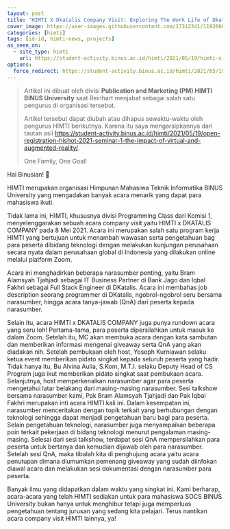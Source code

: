 ```yaml
---
layout: post
title: "HIMTI X Dkatalis Company Visit: Exploring The Work Life of Dkatalis & Bank Jago"
cover_image: https://user-images.githubusercontent.com/17312341/119266629-c461a200-bc15-11eb-9e1f-ff63e4042d19.png
categories: [himti]
tags: [id-id, himti-news, projects]
as_seen_on:
  - site_type: himti
    url: https://student-activity.binus.ac.id/himti/2021/05/19/himti-x-dkatalis-company-visit-exploring-the-work-life-of-dkatalis-bank-jago/
options:
  force_redirect: https://student-activity.binus.ac.id/himti/2021/05/19/himti-x-dkatalis-company-visit-exploring-the-work-life-of-dkatalis-bank-jago/?utm_source=reinhart1010
---
```


> Artikel ini dibuat oleh divisi **Publication and Marketing (PM) HIMTI BINUS University** saat Reinhart menjabat sebagai salah satu pengurus di organisasi tersebut.
> 
> Artikel tersebut dapat diubah atau dihapus sewaktu-waktu oleh pengurus HIMTI berikutnya. Karena itu saya mengarsipkannya dari tautan asli <https://student-activity.binus.ac.id/himti/2021/05/19/open-registration-hishot-2021-seminar-1-the-impact-of-virtual-and-augmented-reality/>.
> 
> One Family, One Goal!

Hai Binusian! 👋

HIMTI merupakan organisasi Himpunan Mahasiwa Teknik Informatika BINUS University yang mengadakan banyak acara menarik yang dapat para mahasiswa ikuti.

Tidak lama ini, HIMTI, khususnya divisi Programming Class dari Komisi 1, menyelenggarakan sebuah acara company visit yaitu HIMTI x DKATALIS COMPANY pada 8 Mei 2021. Acara ini  merupakan salah satu program kerja HIMTI yang bertujuan untuk menambah wawasan serta pengetahuan  bag para peserta dibidang teknologi dengan melakukan kunjungan perusahaan secara nyata  dalam perusahaan global di Indonesia yang dilakukan online melalui platform Zoom.

Acara ini menghadirkan beberapa narasumber penting, yaitu Bram Alamsyah Tjahjadi sebagai IT Business Partner di Bank Jago dan Iqbal Fakhri sebagai Full Stack Engineer di DKatalis. Acara ini membahas job description seorang programmer di DKatalis, ngobrol-ngobrol seru bersama narasumber, hingga acara tanya-jawab (QnA) dari peserta kepada narasumber.

Selain itu, acara HIMTI x DKATALIS COMPANY juga punya rundown acara yang seru loh! Pertama-tama, para peserta dipersilahkan untuk masuk ke dalam Zoom. Setelah itu, MC akan membuka acara dengan kata sambutan dan memberikan informasi mengenai giveaway serta QnA yang akan diadakan nih. Setelah pembukaan oleh host, Yoseph Kurniawan selaku ketua event memberikan pidato singkat kepada seluruh peserta yang hadir. Tidak hanya itu,  Bu Alvina Aulia, S.Kom, M.T.I. selaku Deputy Head of CS Program juga ikut memberikan pidato singkat saat pembukaan acara. Selanjutnya, host memperkenalkan narasumber agar para peserta mengetahui latar  belakang dari masing-masing narasumber. Sesi talkshow bersama narasumber kami, Pak Bram Alamsyah Tjahjadi dan Pak Iqbal Fakhri merupakan inti acara HIMTI kali ini. Dalam kesempatan ini, narasumber menceritakan dengan topik terkait yang berhubungan dengan teknologi sehingga dapat menjadi pengetahuan baru bagi para peserta. Selain pengetahuan teknologi, narasumber juga menyampaikan beberapa poin terkait pekerjaan di bidang teknologi menurut pengalaman masing-masing. Selesai dari sesi talkshow, terdapat sesi QnA mempersilahkan para peserta untuk bertanya dan kemudian dijawab oleh para narasumber. Setelah sesi QnA, maka tibalah kita di penghujung acara yaitu acara penutupan dimana diumumkan pemenang giveaway yang sudah diinfokan diawal acara dan melakukan sesi dokumentasi dengan narasumber para peserta.

Banyak ilmu yang didapatkan dalam waktu yang singkat ini. Kami berharap, acara-acara yang telah HIMTI sediakan untuk para mahasiswa SOCS BINUS University bukan hanya untuk menghibur tetapi juga memperluas pengetahuan tentang jurusan yang sedang kita pelajari. Terus nantikan acara company visit HIMTI lainnya, ya!
